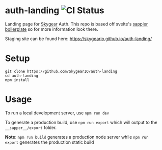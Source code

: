 # auth-landing ![CI Status](https://github.com/SkygearIO/auth-landing/workflows/auth-landing%20CI/badge.svg?branch=master&event=push)

Landing page for [Skygear](https://skygear.io/) Auth. This repo is based off svelte's [sappler boilerplate](https://github.com/sveltejs/sapper-template/tree/rollup) so for more information look there.

Staging site can be found here: https://skygeario.github.io/auth-landing/

# Setup

```
git clone https://github.com/SkygearIO/auth-landing
cd auth-landing
npm install
```

# Usage

To run a local development server, use `npm run dev`

To generate a production build, use `npm run export` which will output to the `__sapper__/export` folder.

**Note**: `npm run build` generates a production node server while `npm run export` generates the production static build
